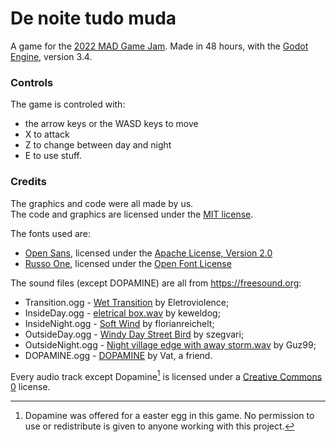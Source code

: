 # De noite tudo muda

A game for the [2022 MAD Game Jam][1].
Made in 48 hours, with the [Godot Engine][2], version 3.4.

[1]: <https://linktr.ee/madgamejam>
[2]: <https://godotengine.org>

### Controls

The game is controled with:

- the arrow keys or the WASD keys to move
- X to attack
- Z to change between day and night
- E to use stuff.

### Credits

The graphics and code were all made by us.  
The code and graphics are licensed under the [MIT license][MIT].

The fonts used are:

- [Open Sans](https://fonts.google.com/specimen/Open+Sans), licensed under the [Apache License, Version 2.0][Apache-2.0]
- [Russo One](https://fonts.google.com/specimen/Russo+One), licensed under the [Open Font License][OFL-1.1]


The sound files (except DOPAMINE) are all from <https://freesound.org>:

- Transition.ogg - [Wet Transition](https://https://freesound.org/people/Electroviolence/sounds/234533/) by Eletroviolence;
- InsideDay.ogg - [eletrical box.wav](https://freesound.org/people/keweldog/sounds/181131/) by keweldog;
- InsideNight.ogg - [Soft Wind](https://freesound.org/people/florianreichelt/sounds/459977/) by florianreichelt;
- OutsideDay.ogg - [Windy Day Street Bird](https://freesound.org/people/szegvari/sounds/517904/) by szegvari;
- OutsideNight.ogg - [Night village edge with away storm.wav](https://freesound.org/people/Guz99/sounds/583740/) by Guz99;
- DOPAMINE.ogg - [DOPAMINE](https://open.spotify.com/track/4gjZJHlmtRqW7QCb8famsn?si=_4ODecirQnWF-bIhZYErgQ&utm_source=copy-link) by Vat, a friend.

Every audio track except Dopamine[^1] is licensed under a [Creative Commons 0][CC0-1.0] license.

[CC0-1.0]: <https://creativecommons.org/publicdomain/zero/1.0/legalcode>

[Apache-2.0]: <Project/Assets/Fonts/OpenSans/LICENSE.txt>

[OFL-1.1]: </RussoOne/OFL.txt>

[MIT]: <LICENSE>

[^1]: Dopamine was offered for a easter egg in this game. No permission to use or redistribute is given to anyone working with this project.
